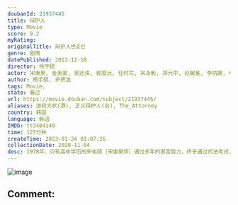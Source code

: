 ```yaml
---
doubanId: 21937445
title: 辩护人
type: Movie
score: 9.2
myRating: 
originalTitle: 辩护人변호인
genre: 剧情
datePublished: 2013-12-18
director: 杨宇硕
actor: 宋康昊, 金英爱, 吴达洙, 郭度沅, 任时完, 宋永彰, 郑元中, 赵敏基, 李杭娜, 李星民, 车光洙, 韩基重, 沈熙燮, 赵莞基, 李姃垠, 朴成根, 郑俊元, 李真熙, 朴修荣, 李率求, 张利雨, 权五镇, 崔正贤, 薛昌熙, 杨明宪, 黄健, 曹善默, 刘河福, 杨道贤, 全光镇, 申承勇, 金佳英, 李善熙
author: 杨宇硕, 尹贤浩
tags: Movie, 
state: 看过
url: https://movie.douban.com/subject/21937445/
aliases: 逆权大状(港), 正义辩护人(台), The_Attorney
country: 韩国
language: 韩语
IMDb: tt3404140
time: 127分钟
createTime: 2023-01-24 01:07:26
collectionDate: 2020-11-04
desc: 1978年，只有高中学历的宋佑硕（宋康昊饰）通过多年的艰苦努力，终于通过司法考试，并在成为法官后很快转行成为一名律师。他敏锐地从最新政策中嗅到商机，以不动产代书业务起家。虽然被同行讥讽为随时随地派发...
---
```


![image](p2158166535.jpg)

Comment: 
---

